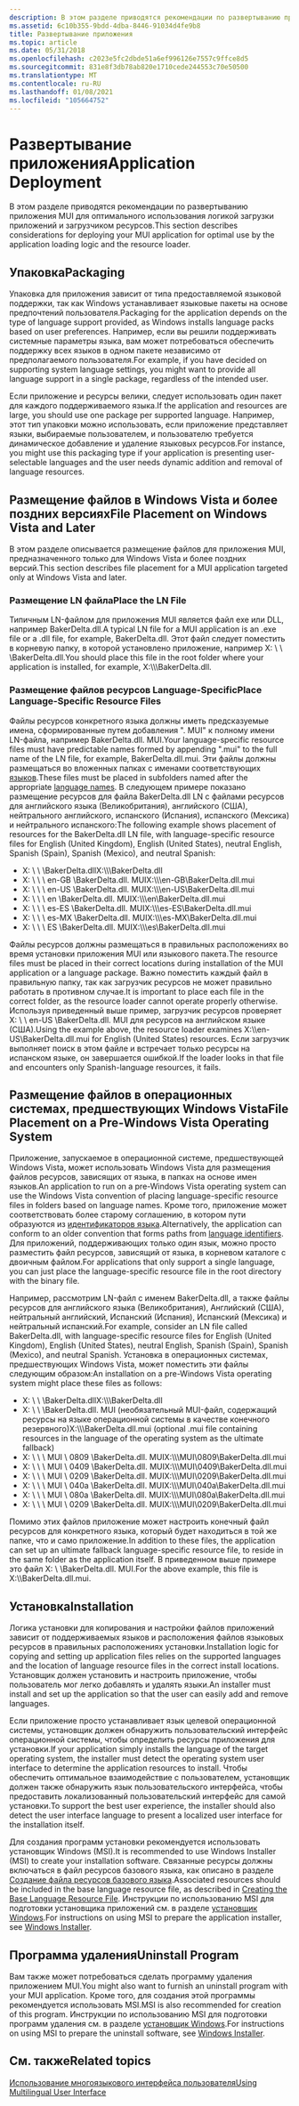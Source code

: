 ```yaml
---
description: В этом разделе приводятся рекомендации по развертыванию приложения MUI для оптимального использования логикой загрузки приложений и загрузчиком ресурсов.
ms.assetid: 6c10b355-9bdd-4dba-8446-91034d4fe9b8
title: Развертывание приложения
ms.topic: article
ms.date: 05/31/2018
ms.openlocfilehash: c2023e5fc2dbde51a6ef996126e7557c9ffce8d5
ms.sourcegitcommit: 831e8f3db78ab820e1710cede244553c70e50500
ms.translationtype: MT
ms.contentlocale: ru-RU
ms.lasthandoff: 01/08/2021
ms.locfileid: "105664752"
---
```

# <a name="application-deployment"></a><span data-ttu-id="e5899-103">Развертывание приложения</span><span class="sxs-lookup"><span data-stu-id="e5899-103">Application Deployment</span></span>

<span data-ttu-id="e5899-104">В этом разделе приводятся рекомендации по развертыванию приложения MUI для оптимального использования логикой загрузки приложений и загрузчиком ресурсов.</span><span class="sxs-lookup"><span data-stu-id="e5899-104">This section describes considerations for deploying your MUI application for optimal use by the application loading logic and the resource loader.</span></span>

## <a name="packaging"></a><span data-ttu-id="e5899-105">Упаковка</span><span class="sxs-lookup"><span data-stu-id="e5899-105">Packaging</span></span>

<span data-ttu-id="e5899-106">Упаковка для приложения зависит от типа предоставляемой языковой поддержки, так как Windows устанавливает языковые пакеты на основе предпочтений пользователя.</span><span class="sxs-lookup"><span data-stu-id="e5899-106">Packaging for the application depends on the type of language support provided, as Windows installs language packs based on user preferences.</span></span> <span data-ttu-id="e5899-107">Например, если вы решили поддерживать системные параметры языка, вам может потребоваться обеспечить поддержку всех языков в одном пакете независимо от предполагаемого пользователя.</span><span class="sxs-lookup"><span data-stu-id="e5899-107">For example, if you have decided on supporting system language settings, you might want to provide all language support in a single package, regardless of the intended user.</span></span>

<span data-ttu-id="e5899-108">Если приложение и ресурсы велики, следует использовать один пакет для каждого поддерживаемого языка.</span><span class="sxs-lookup"><span data-stu-id="e5899-108">If the application and resources are large, you should use one package per supported language.</span></span> <span data-ttu-id="e5899-109">Например, этот тип упаковки можно использовать, если приложение представляет языки, выбираемые пользователем, и пользователю требуется динамическое добавление и удаление языковых ресурсов.</span><span class="sxs-lookup"><span data-stu-id="e5899-109">For instance, you might use this packaging type if your application is presenting user-selectable languages and the user needs dynamic addition and removal of language resources.</span></span>

## <a name="file-placement-on-windows-vista-and-later"></a><span data-ttu-id="e5899-110">Размещение файлов в Windows Vista и более поздних версиях</span><span class="sxs-lookup"><span data-stu-id="e5899-110">File Placement on Windows Vista and Later</span></span>

<span data-ttu-id="e5899-111">В этом разделе описывается размещение файлов для приложения MUI, предназначенного только для Windows Vista и более поздних версий.</span><span class="sxs-lookup"><span data-stu-id="e5899-111">This section describes file placement for a MUI application targeted only at Windows Vista and later.</span></span>

### <a name="place-the-ln-file"></a><span data-ttu-id="e5899-112">Размещение LN файла</span><span class="sxs-lookup"><span data-stu-id="e5899-112">Place the LN File</span></span>

<span data-ttu-id="e5899-113">Типичным LN-файлом для приложения MUI является файл exe или DLL, например BakerDelta.dll.</span><span class="sxs-lookup"><span data-stu-id="e5899-113">A typical LN file for a MUI application is an .exe file or a .dll file, for example, BakerDelta.dll.</span></span> <span data-ttu-id="e5899-114">Этот файл следует поместить в корневую папку, в которой установлено приложение, например X: \\ \\ <somepath> \\BakerDelta.dll.</span><span class="sxs-lookup"><span data-stu-id="e5899-114">You should place this file in the root folder where your application is installed, for example, X:\\\\<somepath>\\BakerDelta.dll.</span></span>

### <a name="place-language-specific-resource-files"></a><span data-ttu-id="e5899-115">Размещение файлов ресурсов Language-Specific</span><span class="sxs-lookup"><span data-stu-id="e5899-115">Place Language-Specific Resource Files</span></span>

<span data-ttu-id="e5899-116">Файлы ресурсов конкретного языка должны иметь предсказуемые имена, сформированные путем добавления ". MUI" к полному имени LN-файла, например BakerDelta.dll. MUI.</span><span class="sxs-lookup"><span data-stu-id="e5899-116">Your language-specific resource files must have predictable names formed by appending ".mui" to the full name of the LN file, for example, BakerDelta.dll.mui.</span></span> <span data-ttu-id="e5899-117">Эти файлы должны размещаться во вложенных папках с именами соответствующих [языков](language-names.md).</span><span class="sxs-lookup"><span data-stu-id="e5899-117">These files must be placed in subfolders named after the appropriate [language names](language-names.md).</span></span> <span data-ttu-id="e5899-118">В следующем примере показано размещение ресурсов для файла BakerDelta.dll LN с файлами ресурсов для английского языка (Великобритания), английского (США), нейтрального английского, испанского (Испания), испанского (Мексика) и нейтрального испанского:</span><span class="sxs-lookup"><span data-stu-id="e5899-118">The following example shows placement of resources for the BakerDelta.dll LN file, with language-specific resource files for English (United Kingdom), English (United States), neutral English, Spanish (Spain), Spanish (Mexico), and neutral Spanish:</span></span>

-   <span data-ttu-id="e5899-119">X: \\ \\ <somepath> \\BakerDelta.dll</span><span class="sxs-lookup"><span data-stu-id="e5899-119">X:\\\\<somepath>\\BakerDelta.dll</span></span>
-   <span data-ttu-id="e5899-120">X: \\ \\ <somepath> \\ en-GB \\BakerDelta.dll. MUI</span><span class="sxs-lookup"><span data-stu-id="e5899-120">X:\\\\<somepath>\\en-GB\\BakerDelta.dll.mui</span></span>
-   <span data-ttu-id="e5899-121">X: \\ \\ <somepath> \\ en-US \\BakerDelta.dll. MUI</span><span class="sxs-lookup"><span data-stu-id="e5899-121">X:\\\\<somepath>\\en-US\\BakerDelta.dll.mui</span></span>
-   <span data-ttu-id="e5899-122">X: \\ \\ <somepath> \\ en \\BakerDelta.dll. MUI</span><span class="sxs-lookup"><span data-stu-id="e5899-122">X:\\\\<somepath>\\en\\BakerDelta.dll.mui</span></span>
-   <span data-ttu-id="e5899-123">X: \\ \\ <somepath> \\ es-ES \\BakerDelta.dll. MUI</span><span class="sxs-lookup"><span data-stu-id="e5899-123">X:\\\\<somepath>\\es-ES\\BakerDelta.dll.mui</span></span>
-   <span data-ttu-id="e5899-124">X: \\ \\ <somepath> \\ es-MX \\BakerDelta.dll. MUI</span><span class="sxs-lookup"><span data-stu-id="e5899-124">X:\\\\<somepath>\\es-MX\\BakerDelta.dll.mui</span></span>
-   <span data-ttu-id="e5899-125">X: \\ \\ <somepath> \\ ES \\BakerDelta.dll. MUI</span><span class="sxs-lookup"><span data-stu-id="e5899-125">X:\\\\<somepath>\\es\\BakerDelta.dll.mui</span></span>

<span data-ttu-id="e5899-126">Файлы ресурсов должны размещаться в правильных расположениях во время установки приложения MUI или языкового пакета.</span><span class="sxs-lookup"><span data-stu-id="e5899-126">The resource files must be placed in their correct locations during installation of the MUI application or a language package.</span></span> <span data-ttu-id="e5899-127">Важно поместить каждый файл в правильную папку, так как загрузчик ресурсов не может правильно работать в противном случае.</span><span class="sxs-lookup"><span data-stu-id="e5899-127">It is important to place each file in the correct folder, as the resource loader cannot operate properly otherwise.</span></span> <span data-ttu-id="e5899-128">Используя приведенный выше пример, загрузчик ресурсов проверяет X: \\ <somepath> \\ en-US \\BakerDelta.dll. MUI для ресурсов на английском языке (США).</span><span class="sxs-lookup"><span data-stu-id="e5899-128">Using the example above, the resource loader examines X:\\<somepath>\\en-US\\BakerDelta.dll.mui for English (United States) resources.</span></span> <span data-ttu-id="e5899-129">Если загрузчик выполняет поиск в этом файле и встречает только ресурсы на испанском языке, он завершается ошибкой.</span><span class="sxs-lookup"><span data-stu-id="e5899-129">If the loader looks in that file and encounters only Spanish-language resources, it fails.</span></span>

## <a name="file-placement-on-a-pre-windows-vista-operating-system"></a><span data-ttu-id="e5899-130">Размещение файлов в операционных системах, предшествующих Windows Vista</span><span class="sxs-lookup"><span data-stu-id="e5899-130">File Placement on a Pre-Windows Vista Operating System</span></span>

<span data-ttu-id="e5899-131">Приложение, запускаемое в операционной системе, предшествующей Windows Vista, может использовать Windows Vista для размещения файлов ресурсов, зависящих от языка, в папках на основе имен языков.</span><span class="sxs-lookup"><span data-stu-id="e5899-131">An application to run on a pre-Windows Vista operating system can use the Windows Vista convention of placing language-specific resource files in folders based on language names.</span></span> <span data-ttu-id="e5899-132">Кроме того, приложение может соответствовать более старому соглашению, в котором пути образуются из [идентификаторов языка](language-identifiers.md).</span><span class="sxs-lookup"><span data-stu-id="e5899-132">Alternatively, the application can conform to an older convention that forms paths from [language identifiers](language-identifiers.md).</span></span> <span data-ttu-id="e5899-133">Для приложений, поддерживающих только один язык, можно просто разместить файл ресурсов, зависящий от языка, в корневом каталоге с двоичным файлом.</span><span class="sxs-lookup"><span data-stu-id="e5899-133">For applications that only support a single language, you can just place the language-specific resource file in the root directory with the binary file.</span></span>

<span data-ttu-id="e5899-134">Например, рассмотрим LN-файл с именем BakerDelta.dll, а также файлы ресурсов для английского языка (Великобритания), Английский (США), нейтральный английский, Испанский (Испания), Испанский (Мексика) и нейтральный испанский.</span><span class="sxs-lookup"><span data-stu-id="e5899-134">For example, consider an LN file called BakerDelta.dll, with language-specific resource files for English (United Kingdom), English (United States), neutral English, Spanish (Spain), Spanish (Mexico), and neutral Spanish.</span></span> <span data-ttu-id="e5899-135">Установка в операционных системах, предшествующих Windows Vista, может поместить эти файлы следующим образом:</span><span class="sxs-lookup"><span data-stu-id="e5899-135">An installation on a pre-Windows Vista operating system might place these files as follows:</span></span>

-   <span data-ttu-id="e5899-136">X: \\ \\ <somepath> \\BakerDelta.dll</span><span class="sxs-lookup"><span data-stu-id="e5899-136">X:\\\\<somepath>\\BakerDelta.dll</span></span>
-   <span data-ttu-id="e5899-137">X: \\ \\ <somepath> \\BakerDelta.dll. MUI (необязательный MUI-файл, содержащий ресурсы на языке операционной системы в качестве конечного резервного)</span><span class="sxs-lookup"><span data-stu-id="e5899-137">X:\\\\<somepath>\\BakerDelta.dll.mui (optional .mui file containing resources in the language of the operating system as the ultimate fallback)</span></span>
-   <span data-ttu-id="e5899-138">X: \\ \\ <somepath> \\ MUI \\ 0809 \\BakerDelta.dll. MUI</span><span class="sxs-lookup"><span data-stu-id="e5899-138">X:\\\\<somepath>\\MUI\\0809\\BakerDelta.dll.mui</span></span>
-   <span data-ttu-id="e5899-139">X: \\ \\ <somepath> \\ MUI \\ 0409 \\BakerDelta.dll. MUI</span><span class="sxs-lookup"><span data-stu-id="e5899-139">X:\\\\<somepath>\\MUI\\0409\\BakerDelta.dll.mui</span></span>
-   <span data-ttu-id="e5899-140">X: \\ \\ <somepath> \\ MUI \\ 0209 \\BakerDelta.dll. MUI</span><span class="sxs-lookup"><span data-stu-id="e5899-140">X:\\\\<somepath>\\MUI\\0209\\BakerDelta.dll.mui</span></span>
-   <span data-ttu-id="e5899-141">X: \\ \\ <somepath> \\ MUI \\ 040a \\BakerDelta.dll. MUI</span><span class="sxs-lookup"><span data-stu-id="e5899-141">X:\\\\<somepath>\\MUI\\040a\\BakerDelta.dll.mui</span></span>
-   <span data-ttu-id="e5899-142">X: \\ \\ <somepath> \\ MUI \\ 080a \\BakerDelta.dll. MUI</span><span class="sxs-lookup"><span data-stu-id="e5899-142">X:\\\\<somepath>\\MUI\\080a\\BakerDelta.dll.mui</span></span>
-   <span data-ttu-id="e5899-143">X: \\ \\ <somepath> \\ MUI \\ 0209 \\BakerDelta.dll. MUI</span><span class="sxs-lookup"><span data-stu-id="e5899-143">X:\\\\<somepath>\\MUI\\0209\\BakerDelta.dll.mui</span></span>

<span data-ttu-id="e5899-144">Помимо этих файлов приложение может настроить конечный файл ресурсов для конкретного языка, который будет находиться в той же папке, что и само приложение.</span><span class="sxs-lookup"><span data-stu-id="e5899-144">In addition to these files, the application can set up an ultimate fallback language-specific resource file, to reside in the same folder as the application itself.</span></span> <span data-ttu-id="e5899-145">В приведенном выше примере это файл X: \\ <somepath> \\BakerDelta.dll. MUI.</span><span class="sxs-lookup"><span data-stu-id="e5899-145">For the above example, this file is X:\\<somepath>\\BakerDelta.dll.mui.</span></span>

## <a name="installation"></a><span data-ttu-id="e5899-146">Установка</span><span class="sxs-lookup"><span data-stu-id="e5899-146">Installation</span></span>

<span data-ttu-id="e5899-147">Логика установки для копирования и настройки файлов приложений зависит от поддерживаемых языков и расположения файлов языковых ресурсов в правильных расположениях установки.</span><span class="sxs-lookup"><span data-stu-id="e5899-147">Installation logic for copying and setting up application files relies on the supported languages and the location of language resource files in the correct install locations.</span></span> <span data-ttu-id="e5899-148">Установщик должен установить и настроить приложение, чтобы пользователь мог легко добавлять и удалять языки.</span><span class="sxs-lookup"><span data-stu-id="e5899-148">An installer must install and set up the application so that the user can easily add and remove languages.</span></span>

<span data-ttu-id="e5899-149">Если приложение просто устанавливает язык целевой операционной системы, установщик должен обнаружить пользовательский интерфейс операционной системы, чтобы определить ресурсы приложения для установки.</span><span class="sxs-lookup"><span data-stu-id="e5899-149">If your application simply installs the language of the target operating system, the installer must detect the operating system user interface to determine the application resources to install.</span></span> <span data-ttu-id="e5899-150">Чтобы обеспечить оптимальное взаимодействие с пользователем, установщик должен также обнаружить язык пользовательского интерфейса, чтобы предоставить локализованный пользовательский интерфейс для самой установки.</span><span class="sxs-lookup"><span data-stu-id="e5899-150">To support the best user experience, the installer should also detect the user interface language to present a localized user interface for the installation itself.</span></span>

<span data-ttu-id="e5899-151">Для создания программ установки рекомендуется использовать установщик Windows (MSI).</span><span class="sxs-lookup"><span data-stu-id="e5899-151">It is recommended to use Windows Installer (MSI) to create your installation software.</span></span> <span data-ttu-id="e5899-152">Связанные ресурсы должны включаться в файл ресурсов базового языка, как описано в разделе [Создание файла ресурсов базового языка](creating-the-base-language-resource-file.md).</span><span class="sxs-lookup"><span data-stu-id="e5899-152">Associated resources should be included in the base language resource file, as described in [Creating the Base Language Resource File](creating-the-base-language-resource-file.md).</span></span> <span data-ttu-id="e5899-153">Инструкции по использованию MSI для подготовки установщика приложений см. в разделе [установщик Windows](../msi/windows-installer-portal.md).</span><span class="sxs-lookup"><span data-stu-id="e5899-153">For instructions on using MSI to prepare the application installer, see [Windows Installer](../msi/windows-installer-portal.md).</span></span>

## <a name="uninstall-program"></a><span data-ttu-id="e5899-154">Программа удаления</span><span class="sxs-lookup"><span data-stu-id="e5899-154">Uninstall Program</span></span>

<span data-ttu-id="e5899-155">Вам также может потребоваться сделать программу удаления приложением MUI.</span><span class="sxs-lookup"><span data-stu-id="e5899-155">You might also want to furnish an uninstall program with your MUI application.</span></span> <span data-ttu-id="e5899-156">Кроме того, для создания этой программы рекомендуется использовать MSI.</span><span class="sxs-lookup"><span data-stu-id="e5899-156">MSI is also recommended for creation of this program.</span></span> <span data-ttu-id="e5899-157">Инструкции по использованию MSI для подготовки программ удаления см. в разделе [установщик Windows](../msi/windows-installer-portal.md).</span><span class="sxs-lookup"><span data-stu-id="e5899-157">For instructions on using MSI to prepare the uninstall software, see [Windows Installer](../msi/windows-installer-portal.md).</span></span>

## <a name="related-topics"></a><span data-ttu-id="e5899-158">См. также</span><span class="sxs-lookup"><span data-stu-id="e5899-158">Related topics</span></span>

<dl> <dt>

[<span data-ttu-id="e5899-159">Использование многоязыкового интерфейса пользователя</span><span class="sxs-lookup"><span data-stu-id="e5899-159">Using Multilingual User Interface</span></span>](using-multilingual-user-interface.md)
</dt> </dl>

 

 

